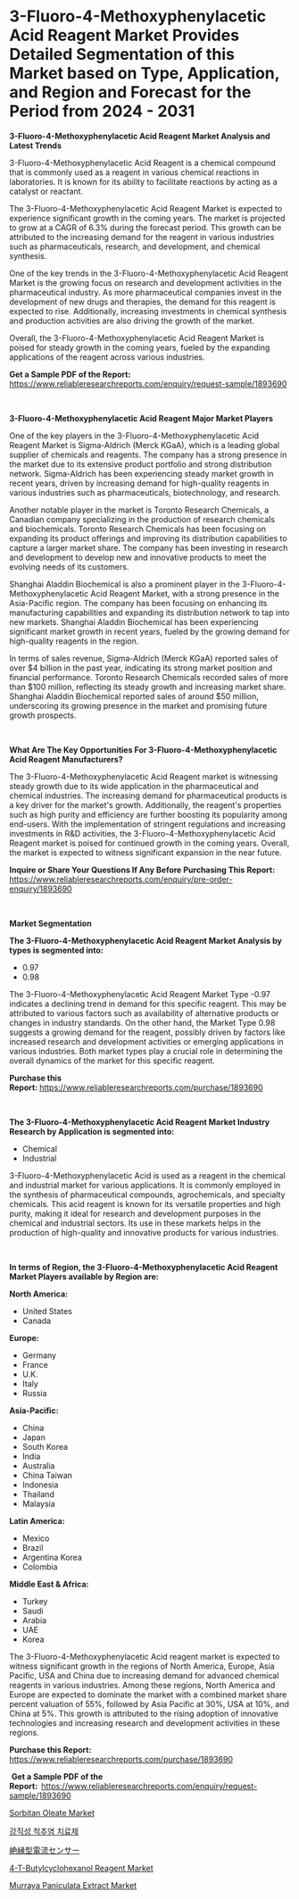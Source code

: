 <p><h1>3-Fluoro-4-Methoxyphenylacetic Acid Reagent Market Provides Detailed Segmentation of this Market based on Type, Application, and Region and Forecast for the Period from 2024 - 2031</h1></p><p><strong>3-Fluoro-4-Methoxyphenylacetic Acid Reagent Market Analysis and Latest Trends</strong></p>
<p><p>3-Fluoro-4-Methoxyphenylacetic Acid Reagent is a chemical compound that is commonly used as a reagent in various chemical reactions in laboratories. It is known for its ability to facilitate reactions by acting as a catalyst or reactant.</p><p>The 3-Fluoro-4-Methoxyphenylacetic Acid Reagent Market is expected to experience significant growth in the coming years. The market is projected to grow at a CAGR of 6.3% during the forecast period. This growth can be attributed to the increasing demand for the reagent in various industries such as pharmaceuticals, research, and development, and chemical synthesis.</p><p>One of the key trends in the 3-Fluoro-4-Methoxyphenylacetic Acid Reagent Market is the growing focus on research and development activities in the pharmaceutical industry. As more pharmaceutical companies invest in the development of new drugs and therapies, the demand for this reagent is expected to rise. Additionally, increasing investments in chemical synthesis and production activities are also driving the growth of the market.</p><p>Overall, the 3-Fluoro-4-Methoxyphenylacetic Acid Reagent Market is poised for steady growth in the coming years, fueled by the expanding applications of the reagent across various industries.</p></p>
<p><strong>Get a Sample PDF of the Report:&nbsp;</strong> <a href="https://www.reliableresearchreports.com/enquiry/request-sample/1893690">https://www.reliableresearchreports.com/enquiry/request-sample/1893690</a></p>
<p>&nbsp;</p>
<p><strong>3-Fluoro-4-Methoxyphenylacetic Acid Reagent Major Market Players</strong></p>
<p><p>One of the key players in the 3-Fluoro-4-Methoxyphenylacetic Acid Reagent Market is Sigma-Aldrich (Merck KGaA), which is a leading global supplier of chemicals and reagents. The company has a strong presence in the market due to its extensive product portfolio and strong distribution network. Sigma-Aldrich has been experiencing steady market growth in recent years, driven by increasing demand for high-quality reagents in various industries such as pharmaceuticals, biotechnology, and research.</p><p>Another notable player in the market is Toronto Research Chemicals, a Canadian company specializing in the production of research chemicals and biochemicals. Toronto Research Chemicals has been focusing on expanding its product offerings and improving its distribution capabilities to capture a larger market share. The company has been investing in research and development to develop new and innovative products to meet the evolving needs of its customers.</p><p>Shanghai Aladdin Biochemical is also a prominent player in the 3-Fluoro-4-Methoxyphenylacetic Acid Reagent Market, with a strong presence in the Asia-Pacific region. The company has been focusing on enhancing its manufacturing capabilities and expanding its distribution network to tap into new markets. Shanghai Aladdin Biochemical has been experiencing significant market growth in recent years, fueled by the growing demand for high-quality reagents in the region.</p><p>In terms of sales revenue, Sigma-Aldrich (Merck KGaA) reported sales of over $4 billion in the past year, indicating its strong market position and financial performance. Toronto Research Chemicals recorded sales of more than $100 million, reflecting its steady growth and increasing market share. Shanghai Aladdin Biochemical reported sales of around $50 million, underscoring its growing presence in the market and promising future growth prospects.</p></p>
<p>&nbsp;</p>
<p><strong>What Are The Key Opportunities For 3-Fluoro-4-Methoxyphenylacetic Acid Reagent Manufacturers?</strong></p>
<p><p>The 3-Fluoro-4-Methoxyphenylacetic Acid Reagent market is witnessing steady growth due to its wide application in the pharmaceutical and chemical industries. The increasing demand for pharmaceutical products is a key driver for the market's growth. Additionally, the reagent's properties such as high purity and efficiency are further boosting its popularity among end-users. With the implementation of stringent regulations and increasing investments in R&D activities, the 3-Fluoro-4-Methoxyphenylacetic Acid Reagent market is poised for continued growth in the coming years. Overall, the market is expected to witness significant expansion in the near future.</p></p>
<p><strong>Inquire or Share Your Questions If Any Before Purchasing This Report:</strong> <a href="https://www.reliableresearchreports.com/enquiry/pre-order-enquiry/1893690">https://www.reliableresearchreports.com/enquiry/pre-order-enquiry/1893690</a></p>
<p>&nbsp;</p>
<p><strong>Market Segmentation</strong></p>
<p><strong>The 3-Fluoro-4-Methoxyphenylacetic Acid Reagent Market Analysis by types is segmented into:</strong></p>
<p><ul><li>0.97</li><li>0.98</li></ul></p>
<p><p>The 3-Fluoro-4-Methoxyphenylacetic Acid Reagent Market Type -0.97 indicates a declining trend in demand for this specific reagent. This may be attributed to various factors such as availability of alternative products or changes in industry standards. On the other hand, the Market Type 0.98 suggests a growing demand for the reagent, possibly driven by factors like increased research and development activities or emerging applications in various industries. Both market types play a crucial role in determining the overall dynamics of the market for this specific reagent.</p></p>
<p><strong>Purchase this Report:&nbsp;</strong><a href="https://www.reliableresearchreports.com/purchase/1893690">https://www.reliableresearchreports.com/purchase/1893690</a></p>
<p>&nbsp;</p>
<p><strong>The 3-Fluoro-4-Methoxyphenylacetic Acid Reagent Market Industry Research by Application is segmented into:</strong></p>
<p><ul><li>Chemical</li><li>Industrial</li></ul></p>
<p><p>3-Fluoro-4-Methoxyphenylacetic Acid is used as a reagent in the chemical and industrial market for various applications. It is commonly employed in the synthesis of pharmaceutical compounds, agrochemicals, and specialty chemicals. This acid reagent is known for its versatile properties and high purity, making it ideal for research and development purposes in the chemical and industrial sectors. Its use in these markets helps in the production of high-quality and innovative products for various industries.</p></p>
<p>&nbsp;</p>
<p><strong>In terms of Region, the 3-Fluoro-4-Methoxyphenylacetic Acid Reagent Market Players available by Region are:</strong></p>
<p>
    <p> <strong> North America: </strong>
        <ul>
            <li>United States</li>
            <li>Canada</li>
        </ul>
        </p> 
    <p> <strong> Europe: </strong>
        <ul>
            <li>Germany</li>
            <li>France</li>
            <li>U.K.</li>
            <li>Italy</li>
            <li>Russia</li>
        </ul>
        </p> 
    <p> <strong> Asia-Pacific: </strong>
        <ul>
            <li>China</li>
            <li>Japan</li>
            <li>South Korea</li>
            <li>India</li>
            <li>Australia</li>
            <li>China Taiwan</li>
            <li>Indonesia</li>
            <li>Thailand</li>
            <li>Malaysia</li>
        </ul>
        </p> 
    <p> <strong> Latin America: </strong>
        <ul>
            <li>Mexico</li>
            <li>Brazil</li>
            <li>Argentina Korea</li>
            <li>Colombia</li>
        </ul>
        </p> 
    <p> <strong> Middle East & Africa: </strong>
        <ul>
            <li>Turkey</li>
            <li>Saudi</li>
            <li>Arabia</li>
            <li>UAE</li>
            <li>Korea</li>
        </ul>
    </p>
    </p>
<p><p>The 3-Fluoro-4-Methoxyphenylacetic Acid reagent market is expected to witness significant growth in the regions of North America, Europe, Asia Pacific, USA and China due to increasing demand for advanced chemical reagents in various industries. Among these regions, North America and Europe are expected to dominate the market with a combined market share percent valuation of 55%, followed by Asia Pacific at 30%, USA at 10%, and China at 5%. This growth is attributed to the rising adoption of innovative technologies and increasing research and development activities in these regions.</p></p>
<p><strong>Purchase this Report: </strong><a href="https://www.reliableresearchreports.com/purchase/1893690">https://www.reliableresearchreports.com/purchase/1893690</a></p>
<p>&nbsp;<strong>Get a Sample PDF of the Report:&nbsp;&nbsp;</strong><a href="https://www.reliableresearchreports.com/enquiry/request-sample/1893690">https://www.reliableresearchreports.com/enquiry/request-sample/1893690</a></p>
<p><strong></strong></p>
<p><p><a href="https://issuu.com/reportprime-2/docs/sorbitan-oleate-market-size-2030.pptx">Sorbitan Oleate Market</a></p><p><a href="https://github.com/trmesnao7959541/Market-Research-Report-List-1/blob/main/92000791564.md">강직성 척추염 치료제</a></p><p><a href="https://github.com/adcxff01450218/Market-Research-Report-List-1/blob/main/33743181903.md">絶縁型電流センサー</a></p><p><a href="https://github.com/Whitneyboyettebo9kiw7yr13/Market-Research-Report-List-1/blob/main/4-t-butylcyclohexanol-reagent-market.md">4-T-Butylcyclohexanol Reagent Market</a></p><p><a href="https://github.com/sonuprakash1/Market-Research-Report-List-1/blob/main/murraya-paniculata-extract-market.md">Murraya Paniculata Extract Market</a></p></p>